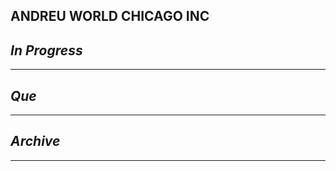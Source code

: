 ## ANDREU WORLD CHICAGO INC

## *In Progress*

--------------------

## *Que*

-----------------------------------
## *Archive*

-----------------------------------
